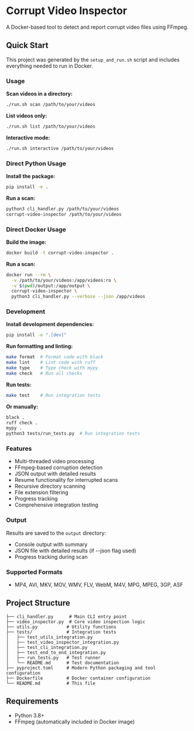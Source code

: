# Corrupt Video Inspector

A Docker-based tool to detect and report corrupt video files using FFmpeg.

## Quick Start

This project was generated by the `setup_and_run.sh` script and includes everything needed to run in Docker.

### Usage

**Scan videos in a directory:**
```bash
./run.sh scan /path/to/your/videos
```

**List videos only:**
```bash
./run.sh list /path/to/your/videos
```

**Interactive mode:**
```bash
./run.sh interactive /path/to/your/videos
```

### Direct Python Usage

**Install the package:**
```bash
pip install -e .
```

**Run a scan:**
```bash
python3 cli_handler.py /path/to/your/videos
corrupt-video-inspector /path/to/your/videos
```

### Direct Docker Usage

**Build the image:**
```bash
docker build -t corrupt-video-inspector .
```

**Run a scan:**
```bash
docker run --rm \
  -v /path/to/your/videos:/app/videos:ro \
  -v $(pwd)/output:/app/output \
  corrupt-video-inspector \
  python3 cli_handler.py --verbose --json /app/videos
```

### Development

**Install development dependencies:**
```bash
pip install -e ".[dev]"
```

**Run formatting and linting:**
```bash
make format  # Format code with black
make lint    # Lint code with ruff
make type    # Type check with mypy
make check   # Run all checks
```

**Run tests:**
```bash
make test    # Run integration tests
```

**Or manually:**
```bash
black .
ruff check .
mypy .
python3 tests/run_tests.py  # Run integration tests
```

### Features

- Multi-threaded video processing
- FFmpeg-based corruption detection
- JSON output with detailed results
- Resume functionality for interrupted scans
- Recursive directory scanning
- File extension filtering
- Progress tracking
- Comprehensive integration testing

### Output

Results are saved to the `output` directory:
- Console output with summary
- JSON file with detailed results (if --json flag used)
- Progress tracking during scan

### Supported Formats

- MP4, AVI, MKV, MOV, WMV, FLV, WebM, M4V, MPG, MPEG, 3GP, ASF

## Project Structure

```
├── cli_handler.py      # Main CLI entry point
├── video_inspector.py  # Core video inspection logic
├── utils.py           # Utility functions
├── tests/             # Integration tests
│   ├── test_utils_integration.py
│   ├── test_video_inspector_integration.py
│   ├── test_cli_integration.py
│   ├── test_end_to_end_integration.py
│   ├── run_tests.py   # Test runner
│   └── README.md      # Test documentation
├── pyproject.toml     # Modern Python packaging and tool configuration
├── Dockerfile         # Docker container configuration
└── README.md          # This file
```

## Requirements

- Python 3.8+
- FFmpeg (automatically included in Docker image)
